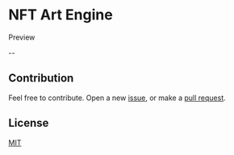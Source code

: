 # NFT Art Engine

Preview

--

## Contribution

Feel free to contribute. Open a new [issue](https://github.com/ozgrozer/nft-art-engine/issues), or make a [pull request](https://github.com/ozgrozer/nft-art-engine/pulls).

## License

[MIT](https://github.com/ozgrozer/nft-art-engine/blob/master/license)
